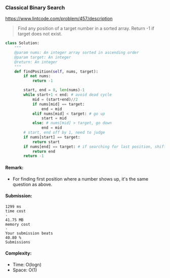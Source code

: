 ### Classical Binary Search
https://www.lintcode.com/problem/457/description
>Find any position of a target number in a sorted array. Return -1 if target does not exist.
```python
class Solution:
    """
    @param nums: An integer array sorted in ascending order
    @param target: An integer
    @return: An integer
    """
    def findPosition(self, nums, target):
        if not nums:
            return -1

        start, end = 0, len(nums)-1
        while start+1 < end: # avoid dead cycle
            mid = (start+end)//2
            if nums[mid] == target:
                end = mid
            elif nums[mid] < target: # go up
                start = mid
            else: # nums[mid] > target, go down
                end = mid 
        # start, end off by 1, need to judge
        if nums[start] == target:
            return start
        if nums[end] == target: # if searching for last position, shift this up
            return end
        return -1
```
#### Remark:
- For finding first position where a number shows up, it's the same question as above.
#### Submission:
```
1299 ms
time cost
·
41.75 MB
memory cost
·
Your submission beats
40.80 %
Submissions
```
#### Complexity:
- Time: O(logn)
- Space: O(1)
